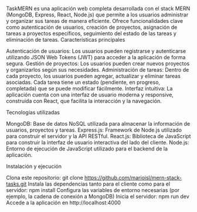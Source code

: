 TaskMERN es una aplicación web completa desarrollada con el stack MERN (MongoDB, Express, React, Node.js) que permite a los usuarios administrar y organizar sus tareas de manera eficiente. Ofrece funcionalidades clave como autenticación de usuarios, creación de proyectos, asignación de tareas a proyectos específicos, seguimiento del estado de las tareas y eliminación de tareas.
Características principales

Autenticación de usuarios: Los usuarios pueden registrarse y autenticarse utilizando JSON Web Tokens (JWT) para acceder a la aplicación de forma segura.
Gestión de proyectos: Los usuarios pueden crear nuevos proyectos y organizarlos según sus necesidades.
Administración de tareas: Dentro de cada proyecto, los usuarios pueden agregar, actualizar y eliminar tareas asociadas. Cada tarea tiene un estado (pendiente, en progreso, completada) que se puede modificar fácilmente.
Interfaz intuitiva: La aplicación cuenta con una interfaz de usuario moderna y responsive, construida con React, que facilita la interacción y la navegación.

Tecnologías utilizadas

MongoDB: Base de datos NoSQL utilizada para almacenar la información de usuarios, proyectos y tareas.
Express.js: Framework de Node.js utilizado para construir el servidor y la API RESTful.
React.js: Biblioteca de JavaScript para construir la interfaz de usuario interactiva del lado del cliente.
Node.js: Entorno de ejecución de JavaScript utilizado para el backend de la aplicación.

Instalación y ejecución

Clona este repositorio: git clone https://github.com/marioisl/mern-stack-tasks.git
Instala las dependencias tanto para el cliente como para el servidor: npm install
Configura las variables de entorno necesarias (por ejemplo, la cadena de conexión a MongoDB)
Inicia el servidor: npm run dev
Accede a la aplicación en http://localhost:4000
